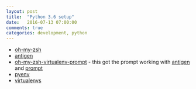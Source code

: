 ```yaml
---
layout: post
title:  "Python 3.6 setup"
date:   2016-07-13 07:00:00
comments: true
categories: development, python 
---
```


* [oh-my-zsh][zsh]
* [antigen][antigen]
* [oh-my-zsh-virtualenv-prompt][prompt] - this got the prompt working with [antigen][antigen] and [prompt][prompt]
* [pyenv][pyenv]
* [virtualenvs][virtualenv]

[virtualenv]: http://docs.python-guide.org/en/latest/dev/virtualenvs/
[pyenv]: https://github.com/yyuu/pyenv
[zsh]: https://github.com/robbyrussell/oh-my-zsh
[antigen]: https://github.com/zsh-users/antigen
[prompt]: https://github.com/tonyseek/oh-my-zsh-virtualenv-prompt
